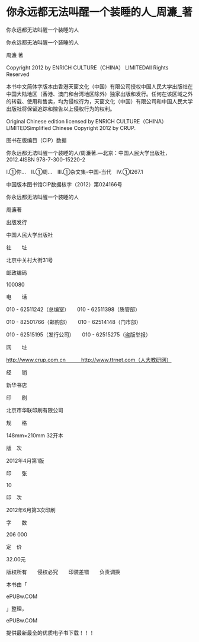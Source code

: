 # 你永远都无法叫醒一个装睡的人_周濂_著

你永远都无法叫醒一个装睡的人

你永远都无法叫醒一个装睡的人

周濂 著

Copyright 2012 by ENRICH CULTURE（CHINA） LIMITEDAll Rights Reserved

本书中文简体字版本由香港天窗文化（中国）有限公司授权中国人民大学出版社在中国大陆地区（香港、澳门和台湾地区除外）独家出版和发行。任何在该区域之外的转载、使用和售卖，均为侵权行为，天窗文化（中国）有限公司和中国人民大学出版社将保留追踪和控告以上侵权行为的权利。

Original Chinese edition licensed by ENRICH CULTURE（CHINA） LIMITEDSimplified Chinese Copyright 2012 by CRUP.

图书在版编目（CIP）数据

你永远都无法叫醒一个装睡的人/周濂著.—北京：中国人民大学出版社，2012.4ISBN 978-7-300-15220-2

I.①你…　II.①周…　III.①杂文集-中国-当代　IV.①I267.1

中国版本图书馆CIP数据核字（2012）第024166号

你永远都无法叫醒一个装睡的人

周濂著

出版发行

中国人民大学出版社

社　　址

北京中关村大街31号

邮政编码

100080

电　　话

010 - 62511242（总编室）　　010 - 62511398（质管部）

010 - 82501766（邮购部）　　010 - 62514148（门市部）

010 - 62515195（发行公司）　　010 - 62515275（盗版举报）

网　　址

http://www.crup.com.cn　　　http://www.ttrnet.com（人大教研网）

经　　销

新华书店

印　　刷

北京市华联印刷有限公司

规　　格

148mm×210mm 32开本

版　次

2012年4月第1版

印　　张

10

印　次

2012年6月第3次印刷

字　　数

206 000

定　价

32.00元

版权所有　　侵权必究　　印装差错　　负责调换

本书由「

ePUBw.COM

」整理，

ePUBw.COM

提供最新最全的优质电子书下载！！！